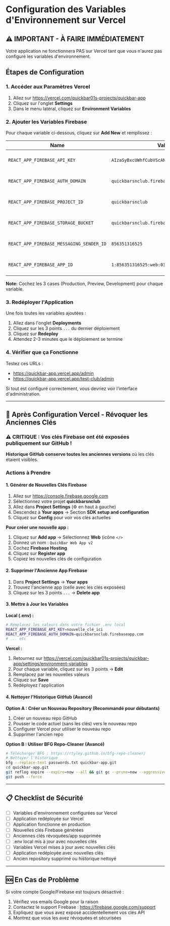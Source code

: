 # Configuration des Variables d'Environnement sur Vercel

## ⚠️ IMPORTANT - À FAIRE IMMÉDIATEMENT

Votre application ne fonctionnera PAS sur Vercel tant que vous n'aurez pas configuré les variables d'environnement.

## Étapes de Configuration

### 1. Accéder aux Paramètres Vercel

1. Allez sur https://vercel.com/quickbar01s-projects/quickbar-app
2. Cliquez sur l'onglet **Settings**
3. Dans le menu latéral, cliquez sur **Environment Variables**

### 2. Ajouter les Variables Firebase

Pour chaque variable ci-dessous, cliquez sur **Add New** et remplissez :

| Name | Value | Environment |
|------|-------|-------------|
| `REACT_APP_FIREBASE_API_KEY` | `AIzaSyBxcUWhfCubVScAN2jyL3AVrwW1dhX7mZ4` | Production, Preview, Development |
| `REACT_APP_FIREBASE_AUTH_DOMAIN` | `quickbarsnclub.firebaseapp.com` | Production, Preview, Development |
| `REACT_APP_FIREBASE_PROJECT_ID` | `quickbarsnclub` | Production, Preview, Development |
| `REACT_APP_FIREBASE_STORAGE_BUCKET` | `quickbarsnclub.firebasestorage.app` | Production, Preview, Development |
| `REACT_APP_FIREBASE_MESSAGING_SENDER_ID` | `856351316525` | Production, Preview, Development |
| `REACT_APP_FIREBASE_APP_ID` | `1:856351316525:web:03d208f1a30731aa5176a4` | Production, Preview, Development |

**Note:** Cochez les 3 cases (Production, Preview, Development) pour chaque variable.

### 3. Redéployer l'Application

Une fois toutes les variables ajoutées :

1. Allez dans l'onglet **Deployments**
2. Cliquez sur les 3 points `...` du dernier déploiement
3. Cliquez sur **Redeploy**
4. Attendez 2-3 minutes que le déploiement se termine

### 4. Vérifier que ça Fonctionne

Testez ces URLs :
- https://quickbar-app.vercel.app/admin
- https://quickbar-app.vercel.app/test-club/admin

Si tout est configuré correctement, vous devriez voir l'interface d'administration.

---

## 🔐 Après Configuration Vercel - Révoquer les Anciennes Clés

### ⚠️ CRITIQUE : Vos clés Firebase ont été exposées publiquement sur GitHub !

**Historique GitHub conserve toutes les anciennes versions** où les clés étaient visibles.

### Actions à Prendre

#### 1. Générer de Nouvelles Clés Firebase

1. Allez sur https://console.firebase.google.com
2. Sélectionnez votre projet **quickbarsnclub**
3. Allez dans **Project Settings** (⚙️ en haut à gauche)
4. Descendez à **Your apps** → Section **SDK setup and configuration**
5. Cliquez sur **Config** pour voir vos clés actuelles

**Pour créer une nouvelle app :**
1. Cliquez sur **Add app** → Sélectionnez **Web** (icône `</>`
2. Donnez un nom : `QuickBar Web App v2`
3. Cochez **Firebase Hosting**
4. Cliquez sur **Register app**
5. Copiez les nouvelles clés de configuration

#### 2. Supprimer l'Ancienne App Firebase

1. Dans **Project Settings** → **Your apps**
2. Trouvez l'ancienne app (celle avec les clés exposées)
3. Cliquez sur les 3 points `...` → **Delete app**

#### 3. Mettre à Jour les Variables

**Local (.env) :**
```bash
# Remplacez les valeurs dans votre fichier .env local
REACT_APP_FIREBASE_API_KEY=nouvelle_clé_ici
REACT_APP_FIREBASE_AUTH_DOMAIN=quickbarsnclub.firebaseapp.com
# ... etc
```

**Vercel :**
1. Retournez sur https://vercel.com/quickbar01s-projects/quickbar-app/settings/environment-variables
2. Pour chaque variable, cliquez sur les 3 points → **Edit**
3. Remplacez par les nouvelles valeurs
4. Cliquez sur **Save**
5. Redéployez l'application

#### 4. Nettoyer l'Historique GitHub (Avancé)

**Option A : Créer un Nouveau Repository (Recommandé pour débutants)**
1. Créer un nouveau repo GitHub
2. Pousser le code actuel (sans les clés) vers le nouveau repo
3. Configurer Vercel pour utiliser le nouveau repo
4. Supprimer l'ancien repo

**Option B : Utiliser BFG Repo-Cleaner (Avancé)**
```bash
# Télécharger BFG : https://rtyley.github.io/bfg-repo-cleaner/
# Nettoyer l'historique
bfg --replace-text passwords.txt quickbar-app.git
cd quickbar-app.git
git reflog expire --expire=now --all && git gc --prune=now --aggressive
git push --force
```

---

## 📋 Checklist de Sécurité

- [ ] Variables d'environnement configurées sur Vercel
- [ ] Application redéployée sur Vercel
- [ ] Application fonctionne en production
- [ ] Nouvelles clés Firebase générées
- [ ] Anciennes clés révoquées/app supprimée
- [ ] .env local mis à jour avec nouvelles clés
- [ ] Variables Vercel mises à jour avec nouvelles clés
- [ ] Application redéployée avec nouvelles clés
- [ ] Ancien repository supprimé ou historique nettoyé

---

## 🆘 En Cas de Problème

Si votre compte Google/Firebase est toujours désactivé :
1. Vérifiez vos emails Google pour la raison
2. Contactez le support Firebase : https://firebase.google.com/support
3. Expliquez que vous avez exposé accidentellement vos clés API
4. Montrez que vous les avez révoquées et sécurisées
